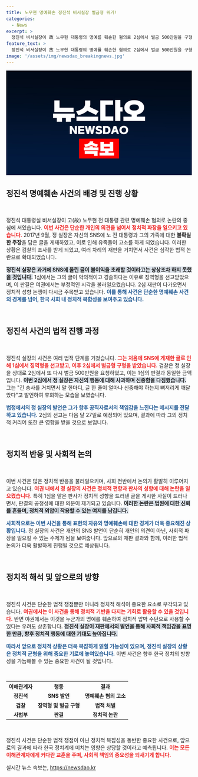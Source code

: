 ```yaml
---
title: 노무현 명예훼손 정진석 비서실장 벌금형 위기!
categories:
  - News
excerpt: >
  정진석 비서실장이 故 노무현 대통령의 명예를 훼손한 혐의로 2심에서 벌금 500만원을 구형받았다. 그는 사과 의사를 밝혔다며 국민통합을 약속했다. 1심 판결에 따른 논란도 커지고 있는 가운데, 다음 달 27일 2심 선고가 주목된다.
feature_text: >
  정진석 비서실장이 故 노무현 대통령의 명예를 훼손한 혐의로 2심에서 벌금 500만원을 구형받았다. 그는 사과 의사를 밝혔다며 국민통합을 약속했다. 1심 판결에 따른 논란도 커지고 있는 가운데, 다음 달 27일 2심 선고가 주목된다.
image: '/assets/img/newsdao_breakingnews.jpg'
---
```


<p><img src="/assets/img/newsdao_breakingnews.jpg" alt="ranknews 속보" /></p>

<h2 data-ke-size="size26">정진석 명예훼손 사건의 배경 및 진행 상황</h2>

<p data-ke-size="size16">&nbsp;</p> 

<p>정진석 대통령실 비서실장이 고(故) 노무현 전 대통령 관련 명예훼손 혐의로 논란의 중심에 서있습니다. <b><span style="color: #ee2323;">이번 사건은 단순한 개인의 의견을 넘어서 정치적 파장을 일으키고 있습니다.</span></b> 2017년 9월, 정 실장은 자신의 SNS에 노 전 대통령과 그의 가족에 대한 <b>불확실한 주장</b>을 담은 글을 게재하였고, 이로 인해 유족들이 고소를 하게 되었습니다. 이러한 상황은 검찰의 조사를 받게 되었고, 여러 차례의 재판을 거치면서 사건은 심각한 법적 논란으로 확대되었습니다.</p>

<p><b><span style="background-color: #21538527;">정진석 실장은 과거에 SNS에 올린 글이 불이익을 초래할 것이라고는 상상조차 하지 못했을 것입니다.</span></b> 1심에서는 그의 글이 악의적이고 경솔하다는 이유로 징역형을 선고받았으며, 이 판결은 여권에서는 부정적인 시각을 불러일으켰습니다. 2심 재판이 다가오면서 정치적 성향 논쟁이 다시금 주목받고 있습니다. <b><span style="color: #1a5490;">이를 통해 사건은 단순한 명예훼손 사건의 경계를 넘어, 한국 사회 내 정치적 복합성을 보여주고 있습니다.</span></b></p>

<p data-ke-size="size16">&nbsp;</p>

<h2 data-ke-size="size26">정진석 사건의 법적 진행 과정</h2>

<p data-ke-size="size16">&nbsp;</p>

<p>정진석 실장의 사건은 여러 법적 단계를 거쳤습니다. <b><span style="color: #ee2323;">그는 처음에 SNS에 게재한 글로 인해 1심에서 징역형을 선고받고, 이후 2심에서 벌금형 구형을 받았습니다.</span></b> 검찰은 정 실장을 상대로 2심에서 또 다시 벌금 500만원을 요청하였고, 이는 1심의 판결과 동일한 금액입니다. <b><span style="background-color: #21538527;">이번 2심에서 정 실장은 자신의 행동에 대해 사과하며 신중함을 다짐했습니다.</span></b> 그는 "긴 송사를 거치면서 말 한마디, 글 한 줄이 얼마나 신중해야 하는지 뼈저리게 깨달았다"고 발언하여 후회하는 모습을 보였습니다. </p>

<p><b><span style="color: #1a5490;">법정에서의 정 실장의 발언은 그가 향후 공직자로서의 책임감을 느낀다는 메시지를 전달하고 있습니다.</span></b> 2심의 선고는 다음 달 27일로 예정되어 있으며, 결과에 따라 그의 정치적 커리어 또한 큰 영향을 받을 것으로 보입니다.</p>

<p data-ke-size="size16">&nbsp;</p>

<h2 data-ke-size="size26">정치적 반응 및 사회적 논의</h2>

<p data-ke-size="size16">&nbsp;</p>

<p>이번 사건은 많은 정치적 반응을 불러일으키며, 사회 전반에서 논의가 활발히 이루어지고 있습니다. <b><span style="color: #ee2323;">여권 내에서 정 실장의 사건은 정치적 편향과 판사의 성향에 대해 논란을 일으켰습니다.</span></b> 특히 1심을 맡은 판사가 정치적 성향을 드러낸 글을 게시한 사실이 드러나면서, 판결의 공정성에 대한 의문이 제기되고 있습니다. <b><span style="background-color: #21538527;">이러한 논란은 법원에 대한 신뢰를 흔들며, 정치적 외압이 작용할 수 있는 여지를 남깁니다.</span></b> </p>

<p><b><span style="color: #1a5490;">사회적으로는 이번 사건을 통해 표현의 자유와 명예훼손에 대한 경계가 더욱 중요해진 상황입니다.</span></b> 정 실장의 사건은 개인의 SNS 발언이 단순히 개인의 의견이 아닌, 사회적 파장을 일으킬 수 있는 주제가 됨을 보여줍니다. 앞으로의 재판 결과와 함께, 이러한 법적 논의가 더욱 활발하게 진행될 것으로 예상됩니다.</p>

<p data-ke-size="size16">&nbsp;</p>

<h2 data-ke-size="size26">정치적 해석 및 앞으로의 방향</h2>

<p data-ke-size="size16">&nbsp;</p>

<p>정진석 사건은 단순한 법적 쟁점뿐만 아니라 정치적 해석이 중요한 요소로 부각되고 있습니다. <b><span style="color: #ee2323;">여권에서는 이 사건을 통해 정치적 기반을 다지는 기회로 활용할 수 있을 것입니다.</span></b> 반면 야권에서는 이것을 누군가의 명예를 훼손하여 정치적 압박 수단으로 사용할 수 있다는 우려도 상존합니다. <b><span style="background-color: #21538527;">정진석 실장이 재판에서의 발언을 통해 사회적 책임감을 표명한 만큼, 향후 정치적 행동에 대한 기대도 높아집니다.</span></b></p>

<p><b><span style="color: #1a5490;">따라서 앞으로 정치적 상황은 더욱 복잡하게 얽힐 가능성이 있으며, 정진석 실장의 상황은 정치적 균형을 위해 중요한 기로에 놓여있습니다.</span></b> 이번 사건은 향후 한국 정치의 방향성을 가늠해볼 수 있는 중요한 사건이 될 것입니다.</p>

<p data-ke-size="size16">&nbsp;</p>

<table>
  <tr>
    <th>이해관계자</th>
    <th>행동</th>
    <th>결과</th>
  </tr>
  <tr>
    <td style="text-align: center; height: 17px;"><b>정진석</b></td>
    <td style="text-align: center; height: 17px;"><b>SNS 발언</b></td>
    <td style="text-align: center; height: 17px;"><b>명예훼손 혐의 고소</b></td>
  </tr>
  <tr>
    <td style="text-align: center; height: 17px;"><b>검찰</b></td>
    <td style="text-align: center; height: 17px;"><b>징역형 및 벌금 구형</b></td>
    <td style="text-align: center; height: 17px;"><b>법적 처벌</b></td>
  </tr>
  <tr>
    <td style="text-align: center; height: 17px;"><b>사법부</b></td>
    <td style="text-align: center; height: 17px;"><b>판결</b></td>
    <td style="text-align: center; height: 17px;"><b>정치적 논란</b></td>
  </tr>
</table>

<p data-ke-size="size16">&nbsp;</p>

<p>정진석 사건은 단순한 법적 쟁점이 아닌 정치적 복잡성을 동반한 중요한 사건으로, 앞으로의 결과에 따라 한국 정치계에 미치는 영향은 상당할 것이라고 예측됩니다. <b><span style="color: #ee2323;">이는 모든 이해관계자에게 커다란 교훈을 주며, 사회적 책임의 중요성을 되새기게 합니다.</span></b></p>
실시간 뉴스 속보는, <a href="https://newsdao.kr" rel="dofollow">https://newsdao.kr</a>


